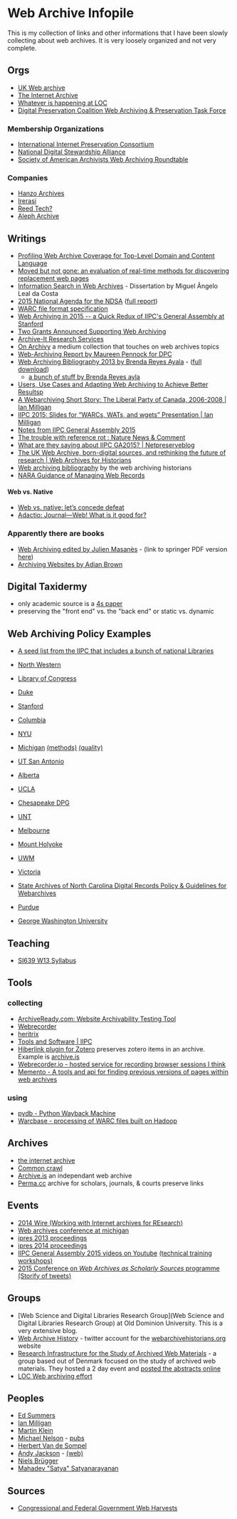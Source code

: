 # Web Archive Infopile

This is my collection of links and other informations that I have been slowly collecting about web archives. It is very loosely organized and not very complete. 






## Orgs

- [UK Web archive](http://www.webarchive.org.uk/ukwa/)
- [The Internet Archive](http://archive.org)
- [Whatever is happening at LOC](http://www.digitalpreservation.gov/index.php)
- [Digital Preservation Coalition Web Archiving & Preservation Task Force](http://www.dpconline.org/about/working-groups-and-task-forces/524-web-archiving-and-preservation-task-force)


### Membership Organizations

- [International Internet Preservation Consortium](http://netpreserve.org)
- [National Digital Stewardship Alliance](http://www.digitalpreservation.gov/ndsa/)
- [Society of American Archivists Web Archiving Roundtable](http://www2.archivists.org/groups/web-archiving-roundtable)

### Companies

- [Hanzo Archives](http://www.hanzoarchives.com/)
- [Irerasi](http://www.iterasi.com/)
- [Reed Tech?](http://www.reedtech.com/business-needs/web-social-media-archiving/)
- [Aleph Archive](http://aleph-archives.com/)

## Writings

- [Profiling Web Archive Coverage for Top-Level Domain and Content Language](http://arxiv.org/abs/1309.4008)
- [Moved but not gone: an evaluation of real-time methods for discovering replacement web pages](http://link.springer.com/article/10.1007/s00799-014-0108-0)
- [Information Search in Web Archives](http://xldb.di.fc.ul.pt/xldb/publications/Costa:InformationSearchIn:2014_document.pdf) - Dissertation by Miguel Ângelo Leal da Costa
- [2015 National Agenda for the NDSA](http://www.digitalpreservation.gov/ndsa/nationalagenda/index.html) ([full report](http://www.digitalpreservation.gov/ndsa/documents/2015NationalAgenda.pdf))
- [WARC file format specification](http://www.digitalpreservation.gov/formats/fdd/fdd000236.shtml)
- [Web Archiving in 2015 -- a Quick Redux of IIPC's General Assembly at Stanford](https://library.stanford.edu/blogs/digital-library-blog/2015/05/web-archiving-2015-quick-redux-iipcs-general-assembly-stanford)
- [Two Grants Announced Supporting Web Archiving](http://blog.archive.org/2015/04/26/two-grants-announced-supporting-web-archiving/)
- [Archive-It Research Services](https://webarchive.jira.com/wiki/display/ARS/Archive-It+Research+Services)
- [On Archivy](https://medium.com/on-archivy) a medium collection that touches on web archives topics
- [Web-Archiving Report by Maureen Pennock for DPC](http://dx.doi.org/10.7207/twr13-01)
- [Web Archiving Bibliography 2013 by Brenda Reyes Ayala](http://digital.library.unt.edu/ark:/67531/metadc172362/) - ([full download](http://digital.library.unt.edu/ark:/67531/metadc172362/m2/1/high_res_d/WebArchiving_bibliography_breyes.pdf))
	- [a bunch of stuff by Brenda Reyes ayla](http://digital.library.unt.edu/search/?q=%22Reyes%20Ayala%2C%20Brenda%22&t=dc_creator)
- [Users, Use Cases and Adapting Web Archiving to Achieve Better Resultsp](http://blogs.loc.gov/digitalpreservation/2015/05/users-use-cases-and-adapting-web-archiving-to-achieve-better-results/?loclr=twdig)
- [A Webarchiving Short Story: The Liberal Party of Canada, 2006-2008 | Ian Milligan](http://ianmilligan.ca/2015/05/06/a-webarchiving-short-story-the-liberal-party-of-canada-2006-2008/)
- [IIPC 2015: Slides for “WARCs, WATs, and wgets” Presentation | Ian Milligan](http://ianmilligan.ca/2015/05/04/iipc-2015-slides-for-warcs-wats-and-wgets-presentation/)
- [Notes from IIPC General Assembly 2015](https://www.archive-it.org/blog/post/notes-from-iipc-general-assembly-2015)
- [The trouble with reference rot : Nature News & Comment](http://www.nature.com/news/the-trouble-with-reference-rot-1.17465)
- [What are they saying about IIPC GA2015? | Netpreserveblog](https://netpreserveblog.wordpress.com/2015/05/12/what-are-they-saying-about-iipc-ga2015/)
- [The UK Web Archive, born-digital sources, and rethinking the future of research | Web Archives for Historians](http://webarchivehistorians.org/2015/06/05/the-uk-web-archive-born-digital-sources-and-rethinking-the-future-of-research/)
- [Web archiving bibliography](http://webarchivehistorians.org/the-web-archive-bibliography/) by the web archiving historians
- [NARA Guidance of Managing Web Records](http://www.archives.gov/records-mgmt/policy/managing-web-records-index.html)

#### Web vs. Native

- [Web vs. native: let’s concede defeat](http://www.quirksmode.org/blog/archives/2015/05/web_vs_native_l.html)
- [Adactio: Journal—Web! What is it good for?](https://adactio.com/journal/9016)

### Apparently there are books

- [Web Archiving edited by Julien Masanès](http://www.amazon.com/Web-Archiving-Julien-Masanès/dp/3540233385/) - (link to springer PDF version [here](http://link.springer.com/book/10.1007%2F978-3-540-46332-0))
- [Archiving Websites by Adian Brown](http://www.amazon.com/Archiving-Websites-Information-Management-Professionals/dp/1856045536/)

## Digital Taxidermy

- only academic source is a [4s paper](http://citation.allacademic.com/meta/p_mla_apa_research_citation/5/1/8/1/1/p518112_index.html)
- preserving the "front end" vs. the "back end" or static vs. dynamic


## Web Archiving Policy Examples

- [A seed list from the IIPC that includes a bunch of national Libraries](http://netpreserve.org/collection-development-policies)

- [North Western](http://www.library.northwestern.edu/webarchives)
- [Library of Congress](http://www.loc.gov/acq/devpol/webarchive.pdf)
- [Duke](http://library.duke.edu/rubenstein/uarchives/transfer/records-management/web-archiving-policy)
- [Stanford](http://library.stanford.edu/projects/web-archiving)
- [Columbia](https://library.columbia.edu/bts/web_resources_collection.html)
- [NYU](http://www.nyu.edu/library/bobst/research/tam/tam_web_collecting_policy_2010-09-08.pdf)
- [Michigan](http://deepblue.lib.umich.edu/bitstream/handle/2027.42/94163/BHL_WASpolicy_20140911.pdf?sequence=8&isAllowed=y) [(methods)](http://deepblue.lib.umich.edu/handle/2027.42/94164) [(quality)](http://deepblue.lib.umich.edu/handle/2027.42/94162)
- [UT San Antonio](http://lib.utsa.edu/collections/web-collection-development-guidelines/)
- [Alberta](http://www.library.ualberta.ca/aboutus/collection/policy/Web%20Archiving%20Policy.pdf)
- [UCLA](http://digital.library.ucla.edu/campaign/about.html)
- [Chesapeake DPG](http://cdm16064.contentdm.oclc.org/cdm/compoundobject/collection/p266901coll4/id/3502)
- [UNT](http://www.library.unt.edu/digital-projects-unit/about-web-archiving)
- [Melbourne](http://www.unimelb.edu.au/records/web-archiving/policy.htmlg)
- [Mount Holyoke](https://www.mtholyoke.edu/sites/default/files/archives/docs/ASC_DAPS_web_archiving_policy.pdf)
- [UWM](https://uwm.edu/libraries/archives/research/web-archives/)
- [Victoria](http://www.uvic.ca/library/featured/webarchiving/ArchiveIt-WebsiteCollectionPolicy.pdf)
- [State Archives of North Carolina Digital Records Policy & Guidelines for Webarchives](http://www2.ncdcr.gov/archives/ForGovernment/DigitalRecords/DigitalRecordsPoliciesandGuidelines.aspx#websites)
- [Purdue](https://www.lib.purdue.edu/sites/default/files/spcol/PurdueUniversityWebArchiveCollectingPolicy.pdf)
- [George Washington University](http://library.gwu.edu/web-archives)

## Teaching

- [SI639 W13 Syllabus](https://www.si.umich.edu/sites/default/files/SI639_syllabus_W13_0.pdf)



## Tools

### collecting

- [ArchiveReady.com: Website Archivability Testing Tool](http://archiveready.com/)
- [Webrecorder](https://webrecorder.io/)
- [heritrix](https://webarchive.jira.com/wiki/plugins/servlet/mobile#content/view/2800)
- [Tools and Software | IIPC](http://netpreserve.org/web-archiving/tools-and-software)
- [Hiberlink plugin for Zotero](http://hiberlink.org/zotero.html) preserves zotero items in an archive. Example is [archive.is](http://archive.is)
- [Webrecorder.io - hosted service for recording browser sessions I think](https://webrecorder.io/)
- [Memento - A tools and api for finding previous versions of pages within web archives](http://timetravel.mementoweb.org/about/)

### using

- [pydb - Python Wayback Machine](https://github.com/ikreymer/pywb)
- [Warcbase - processing of WARC files built on Hadoop](https://github.com/lintool/warcbase)


## Archives

- [the internet archive](http://archive.org)
- [Common crawl](https://commoncrawl.org)
- [Archive.is](http://archive.is) an independant web archive
- [Perma.cc](https://perma.cc) archive for scholars, journals, & courts preserve links


## Events

- [2014 Wire (Working with Internet archives for REsearch)](http://wp.comminfo.rutgers.edu/nsfia/)
- [Web archives conference at michigan](http://www.lib.umich.edu/webarchivesconference)
- [ipres 2013 proceedings](http://purl.pt/24107/1/)
- [ipres 2014 proceedings](http://pandora.nla.gov.au/pan/149803/20150323-1209/ipres2014.org/sites/default/files/upload/iPres-Proceedings-final.pdf)
- [IIPC General Assembly 2015 videos on Youtube](https://www.youtube.com/playlist?list=PL5AWMCpp1Dii04znyO2dYwQvVQ12ndqv4) [(technical training workshops)](https://www.youtube.com/playlist?list=PL5AWMCpp1DigHCCNKV3r8dpNKW3YTyQJw)
- [2015 Conference on *Web Archives as Scholarly Sources* programme](http://resaw.eu/wp-content/uploads/2014/06/Resaw-conference-programme-v.3.pdf) [(Storify of tweets)](https://storify.com/ihr_history/web-archives-as-scholarly-sources-issues-practices)


## Groups

- [Web Science and Digital Libraries Research Group](Web Science and Digital Libraries Research Group) at Old Dominion University. This is a very extensive blog.
- [Web Archive History](https://twitter.com/HistWebArchives) - twitter account for the [webarchivehistorians.org](http://webarchivehistorians.org) website
- [Research Infrastructure for the Study of Archived Web Materials](http://resaw.eu/) - a group based out of Denmark focused on the study of archived web materials. They hosted a 2 day event and [posted the abstracts online](http://events.netlab.dk/conference/index.php/resaw/june2015/paper/view/52)
- [LOC Web archiving effort](http://www.loc.gov/webarchiving/)

## Peoples

- [Ed Summers](https://twitter.com/edsu)
- [Ian Milligan](https://twitter.com/ianmilligan1)
- [Martin Klein](https://twitter.com/mart1nkle1n)
- [Michael Nelson](http://www.cs.odu.edu/~mln/) - [pubs](http://www.cs.odu.edu/~mln/pubs/all.html)
- [Herbert Van de Sompel](http://public.lanl.gov/herbertv/papers/)
- [Andy Jackson](https://twitter.com/anjacks0n) - [(web)](http://anjackson.net)
- [Niels Brügger](https://twitter.com/nielsbr)
- [Mahadev "Satya" Satyanarayanan](http://www.cs.cmu.edu/~satya/)


## Sources

- [Congressional and Federal Government Web Harvests](http://webharvest.gov)

